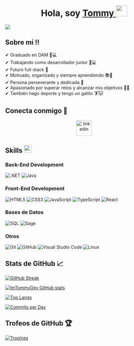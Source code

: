 <div align="center">
  <h1 align="center">Hola, soy <a href="https://www.linkedin.com/in/tomás-primo-rico-801498231">Tommy </a><img src="https://media.giphy.com/media/hvRJCLFzcasrR4ia7z/giphy.gif" width="35"></h1>
</div>

<img src="https://i.imgur.com/HDyS395.png">

## Sobre mi ‼️

✔ Graduado en DAM 📖💻 <br>
✔ Trabajando como desarrollador junior 🤵💻 <br>
✔ Futuro full-stack 🎯 <br>
✔ Motivado, organizado y siempre aprendiendo 📚🚀 <br>
✔ Persona perseverante y dedicada 🧠 <br>
✔ Apasionado por superar retos y alcanzar mis objetivos 🎯💪 <br>
✔ También hago deporte y tengo un gatito 🏋️🐱

## Conecta conmigo 🤝

<p align="center">
  <a href="https://www.linkedin.com/in/tomás-primo-rico-801498231" target="_blank">
    <img align="center" src="https://user-images.githubusercontent.com/88904952/234979284-68c11d7f-1acc-4f0c-ac78-044e1037d7b0.png" alt="linkedin" height="50" width="50" />
  </a>
</p>

## <b>Skills </b><img src="https://media2.giphy.com/media/QssGEmpkyEOhBCb7e1/giphy.gif?cid=ecf05e47a0n3gi1bfqntqmob8g9aid1oyj2wr3ds3mg700bl&rid=giphy.gif" width ="25">

<h3 align="left">Back-End Development</h3>
<p align="left">
    <img src="https://img.shields.io/badge/.NET%20-%235C2D91.svg?style=for-the-badge&logo=dot-net&logoColor=white" alt=".NET">
    <img src="https://img.shields.io/badge/Java%20-%23ED8B00.svg?style=for-the-badge&logo=java&logoColor=white" alt="Java">
</p>

<h3 align="left">Front-End Development</h3>
<p align="left">
    <img src="https://img.shields.io/badge/HTML5%20-%23E34F26.svg?style=for-the-badge&logo=html5&logoColor=white" alt="HTML5">
    <img src="https://img.shields.io/badge/CSS%20-%231572B6.svg?style=for-the-badge&logo=css3&logoColor=white" alt="CSS3">
    <img src="https://img.shields.io/badge/JavaScript%20-%23F7DF1E.svg?style=for-the-badge&logo=javascript&logoColor=black" alt="JavaScript">
    <img src="https://img.shields.io/badge/TypeScript%20-%23007ACC.svg?style=for-the-badge&logo=typescript&logoColor=white" alt="TypeScript">
    <img src="https://img.shields.io/badge/React%20-%2361DAFB.svg?style=for-the-badge&logo=react&logoColor=black" alt="React">
</p>

<h3 align="left">Bases de Datos</h3>
<p align="left">
    <img src="https://img.shields.io/badge/SQL%20-%234477a1.svg?style=for-the-badge&logo=sql&logoColor=white" alt="SQL">
    <img src="https://img.shields.io/badge/Sage%20-%23E34F26.svg?style=for-the-badge&logo=sage&logoColor=white" alt="Sage">
</p>

<h3 align="left">Otros</h3>
<p align="left">
    <img src="https://img.shields.io/badge/git-%23F05033.svg?style=for-the-badge&logo=git&logoColor=white" alt="Git">
    <img src="https://img.shields.io/badge/github-%23121011.svg?style=for-the-badge&logo=github&logoColor=white" alt="GitHub">
    <img src="https://img.shields.io/badge/Visual%20Studio%20Code-0078d7.svg?style=for-the-badge&logo=visual-studio-code&logoColor=white" alt="Visual Studio Code">
    <img src="https://img.shields.io/badge/Linux-FCC624?style=for-the-badge&logo=linux&logoColor=black" alt="Linux">
</p>

## Stats de GitHub 📈

[![GitHub Streak](https://github-readme-streak-stats.herokuapp.com?user=ImTommyDev&theme=dark&border=c1ad82&ring=c1ad82&fire=c1ad82&currStreakNum=ffffff&sideNums=ffffff&currStreakLabel=ffffff&sideLabels=ffffff&dates=ffffff)](https://git.io/streak-stats)

[![ImTommyDev GitHub stats](https://github-readme-stats.vercel.app/api?username=ImTommyDev&show_icons=true&title_color=c1ad82&text_color=ffffff&bg_color=0d1117&border_color=c1ad82&border_width=2&icon_color=c1ad82)](https://github.com/ImTommyDev/github-readme-stats)

[![Top Langs](https://github-readme-stats.vercel.app/api/top-langs/?username=ImTommyDev&layout=compact&langs_count=6&title_color=c1ad82&text_color=ffffff&bg_color=0d1117&border_color=c1ad82&border_width=2)](https://github.com/ImTommyDev/github-readme-stats)

[![Commits per Day](https://github-readme-stats.vercel.app/api?username=ImTommyDev&layout=compact&langs_count=6&title_color=c1ad82&text_color=ffffff&bg_color=0d1117&border_color=c1ad82&border_width=2&count_private=true&include_all_commits=true)](https://github.com/anuraghazra/github-readme-stats)

## Trofeos de GitHub 🏆 

[![Trophies](https://github-profile-trophy.vercel.app/?username=ImTommyDev&theme=dark)](https://github.com/ryo-ma/github-profile-trophy)
